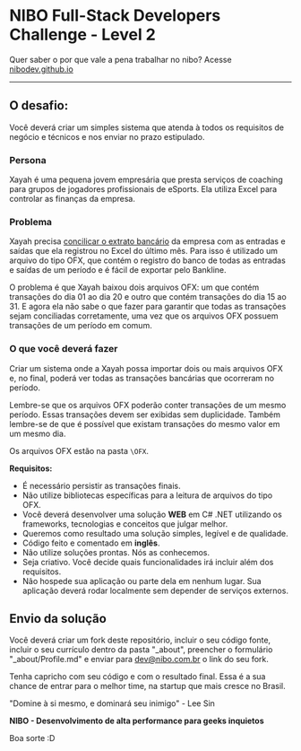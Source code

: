 NIBO Full-Stack Developers Challenge - Level 2
==============

Quer saber o por que vale a pena trabalhar no nibo? Acesse [nibodev.github.io](https://nibodev.github.io)

------------

## O desafio:
Você deverá criar um simples sistema que atenda à todos os requisitos de negócio e técnicos e nos enviar no prazo estipulado. 

### Persona
Xayah é uma pequena jovem empresária que presta serviços de coaching para grupos de jogadores profissionais de eSports. Ela utiliza Excel para controlar as finanças da empresa.

### Problema
Xayah precisa [concilicar o extrato bancário](https://www.nibo.com.br/blog/como-fazer-conciliacao-bancaria-passo-passo/) da empresa com as entradas e saídas que ela registrou no Excel do último mês. Para isso é utilizado um arquivo do tipo OFX, que contém o registro do banco de todas as entradas e saídas de um período e é fácil de exportar pelo Bankline.

O problema é que Xayah baixou dois arquivos OFX: um que contém transações do dia 01 ao dia 20 e outro que contém transações do dia 15 ao 31. E agora ela não sabe o que fazer para garantir que todas as transações sejam conciliadas corretamente, uma vez que os arquivos OFX possuem transações de um período em comum.

### O que você deverá fazer
Criar um sistema onde a Xayah possa importar dois ou mais arquivos OFX e, no final, poderá ver todas as transações bancárias que ocorreram no período.

Lembre-se que os arquivos OFX poderão conter transações de um mesmo período. Essas transações devem ser exibidas sem duplicidade. Também lembre-se de que é possível que existam transações do mesmo valor em um mesmo dia.

Os arquivos OFX estão na pasta ``\OFX``.


**Requisitos:**
- É necessário persistir as transações finais.
- Não utilize bibliotecas específicas para a leitura de arquivos do tipo OFX.
- Você deverá desenvolver uma solução **WEB** em C# .NET utilizando os frameworks, tecnologias e conceitos que julgar melhor.
- Queremos como resultado uma solução simples, legível e de qualidade. 
- Código feito e comentado em **inglês**.
- Não utilize soluções prontas. Nós as conhecemos.
- Seja criativo. Você decide quais funcionalidades irá incluir além dos requisitos.
- Não hospede sua aplicação ou parte dela em nenhum lugar. Sua aplicação deverá rodar localmente sem depender de serviços externos.

## Envio da solução
Você deverá criar um fork deste repositório, incluir o seu código fonte, incluir o seu currículo dentro da pasta "_about",  preencher o formulário "_about/Profile.md" e enviar para dev@nibo.com.br o link do seu fork.

Tenha capricho com seu código e com o resultado final. Essa é a sua chance de entrar para o melhor time, na startup que mais cresce no Brasil.

"Domine à si mesmo, e dominará seu inimigo" - Lee Sin

**NIBO - Desenvolvimento de alta performance para geeks inquietos**

Boa sorte :D